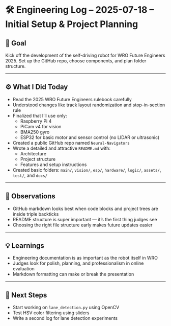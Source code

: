 # 🛠️ Engineering Log – 2025-07-18 – Initial Setup & Project Planning

## 🧠 Goal
Kick off the development of the self-driving robot for WRO Future Engineers 2025. Set up the GitHub repo, choose components, and plan folder structure.

---

## ⚙️ What I Did Today
- Read the 2025 WRO Future Engineers rulebook carefully
- Understood changes like track layout randomization and stop-in-section rule
- Finalized that I’ll use only:
  - Raspberry Pi 4
  - PiCam v4 for vision
  - BMA250 gyro
  - ESP32 for basic motor and sensor control (no LIDAR or ultrasonic)
- Created a public GitHub repo named `Neural-Navigators`
- Wrote a detailed and attractive `README.md` with:
  - Architecture
  - Project structure
  - Features and setup instructions
- Created basic folders: `main/`, `vision/`, `esp/`, `hardware/`, `logic/`, `assets/`, `test/`, and `docs/`

---

## 🧪 Observations
- GitHub markdown looks best when code blocks and project trees are inside triple backticks
- README structure is super important — it’s the first thing judges see
- Choosing the right file structure early makes future updates easier

---


## 💡 Learnings
- Engineering documentation is as important as the robot itself in WRO
- Judges look for polish, planning, and professionalism in online evaluation
- Markdown formatting can make or break the presentation

---

## 🔄 Next Steps
- Start working on `lane_detection.py` using OpenCV
- Test HSV color filtering using sliders
- Write a second log for lane detection experiments
